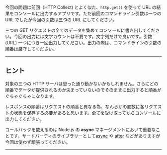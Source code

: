 今回の問題は前回（HTTP Collect) とよく似た、`http.get()` を使って URL の結果をコンソールに出力するアプリです。ただ前回のコマンドライン引数は一つの URL でしたが今回の引数は**三つ**の URL にしてください。

三つの GET リクエストの全てのデータを集めてコンソールに書き出してください。今回の出力には文字カウントは不要です。文字列だけで良いです。引数 (URL) 一つにつき一回出力してください。出力の際は、コマンドラインの引数の順番は厳守してください。


----------------------------------------------------------------------
## ヒント

対象の三つの HTTP サーバは思った通り動かないかもしれません。さらにどの順番でデータが提供されるのか決まっていないのでそのままに出力すると順番がぐちゃぐちゃになります。

レスポンスの順番はリクエストの順番と異なる為、なんらかの変数に各リクエストの状態を保存する必要があると思います。全てを受け取ってからコンソールに出力してください。

コールバックを数えるのは Node.js の **async** マネージメントにおいて重要なことです。サードパーティのライブラリーとして[async](http://npm.im/async) や [after](http://npm.im/after) などがありますが今回は使わず頑張ってください。

----------------------------------------------------------------------
